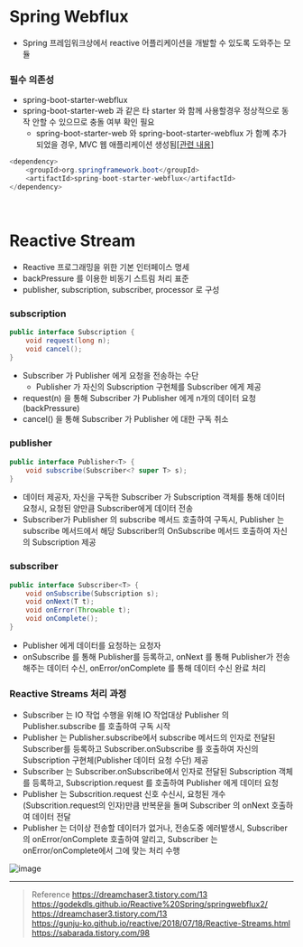 # Spring Webflux
* Spring 프레임워크상에서 reactive 어플리케이션을 개발할 수 있도록 도와주는 모듈

### 필수 의존성
* spring-boot-starter-webflux
* spring-boot-starter-web 과 같은 타 starter 와 함께 사용할경우 정상적으로 동작 안할 수 있으므로 충돌 여부 확인 필요
	* spring-boot-starter-web 와 spring-boot-starter-webflux 가 함꼐 추가되었을 경우, MVC 웹 애플리케이션 생성됨[[관련 내용]](https://stackoverflow.com/questions/51377675/dont-spring-boot-starter-web-and-spring-boot-starter-webflux-work-together) 
```java
<dependency>
	<groupId>org.springframework.boot</groupId>
	<artifactId>spring-boot-starter-webflux</artifactId>
</dependency>
```

<br>

# Reactive Stream
* Reactive 프로그래밍을 위한 기본 인터페이스 명세
* backPressure 를 이용한 비동기 스트림 처리 표준
* publisher, subscription, subscriber, processor 로 구성

### subscription
```java
public interface Subscription {
    void request(long n);
    void cancel();
}
```
* Subscriber 가 Publisher 에게 요청을 전송하는 수단
	* Publisher 가 자신의 Subscription 구현체를 Subscriber 에게 제공
* request(n) 을 통해 Subscriber 가 Publisher 에게 n개의 데이터 요청(backPressure)
* cancel() 을 통해 Subscriber 가 Publisher 에 대한 구독 취소

### publisher
```java
public interface Publisher<T> { 
    void subscribe(Subscriber<? super T> s);
}
```
* 데이터 제공자, 자신을 구독한 Subscriber 가 Subscription 객체를 통해 데이터 요청시, 요청된 양만큼 Subscriber에게 데이터 전송
* Subscriber가 Publisher 의 subscribe 메서드 호출하여 구독시, Publisher 는 subscribe 메서드에서 해당 Subscriber의 OnSubscribe 메서드 호출하여 자신의 Subscription 제공

### subscriber
```java
public interface Subscriber<T> {
    void onSubscribe(Subscription s);
    void onNext(T t);
    void onError(Throwable t);
    void onComplete();
}
```
* Publisher 에게 데이터를 요청하는 요청자
* onSubscribe 를 통해 Publisher를 등록하고, onNext 를 통해 Publisher가 전송해주는 데이터 수신, onError/onComplete 를 통해 데이터 수신 완료 처리

### Reactive Streams 처리 과정
* Subscriber 는 IO 작업 수행을 위해 IO 작업대상 Publisher 의 Publisher.subscribe 를 호출하여 구독 시작
* Publisher 는 Publisher.subscribe에서 subscribe 메서드의 인자로 전달된 Subscriber를 등록하고 Subscriber.onSubscribe 를 호출하여 자신의 Subscription 구현체(Publisher 데이터 요청 수단) 제공
* Subscriber 는 Subscriber.onSubscribe에서 인자로 전달된 Subscription 객체를 등록하고, Subscription.request 를 호출하여 Publisher 에게 데이터 요청
* Publisher 는 Subscrition.request 신호 수신시, 요청된 개수(Subscrition.request의 인자)만큼 반복문을 돌며 Subscriber 의 onNext 호출하여 데이터 전달
* Publisher 는 더이상 전송할 데이터가 없거나, 전송도중 에러발생시, Subscriber 의 onError/onComplete 호출하여 알리고, Subscriber 는 onError/onComplete에서 그에 맞는 처리 수행  

![image](https://user-images.githubusercontent.com/48702893/132207859-a979b990-6bd7-4162-b681-294181032f2e.png)

***
> Reference
https://dreamchaser3.tistory.com/13 <br>
https://godekdls.github.io/Reactive%20Spring/springwebflux2/ <br>
https://dreamchaser3.tistory.com/13 <br>
https://gunju-ko.github.io/reactive/2018/07/18/Reactive-Streams.html <br>
https://sabarada.tistory.com/98
